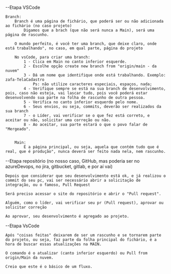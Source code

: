 --Etapa VSCode

    Branch:
        Branch é uma página de fichário, que poderá ser ou não adicionada ao fichário (no caso projeto)
            Digamos que a brach (que não será nunca a Main), será uma página de rascunho.

        O mundo perfeito, é você ter uma branch, que deixe claro, onde está trabalhando", no caso, em qual parte, página do projeto

        No vsCode, para criar uma branch:
            1 - Clica em Main no canto inferior esquerde.
            2 - Escolhe opção create new branch from "origin/main - da nuvem"
            3 - Dá um nome que identifique onde está trabalhando. Exemplo: zafa-TelaCadastro
                Ps: não utilize caracteres especiais, espaços, nada;
            4 - Verifique sempre se está na sua branch de desenvolvimento, pois, caso não esteja, vai lascar tudo, pois você poderá estar desenvolvendo sua parte na folha de rascunho de outra pessoa.
            5 - Verifica no canto inferior esquerdo pelo nome.
            6 - Seus envios, ou seja, commits, deverão ser realizados da sua branch
            7 - o Líder, vai verificar se o que fez está correto, e aceitar ou não, solicitar uma correção ou não. 
            8 - Ao aceitar, sua parte estará o que o povo falar de "Mergeado".


        Main:
            É a página principal, ou seja, aquela que contém tudo que é real, que é produção", nunca deverá ser feito nada nela, nem rascunho.

--Etapa repositório (no nosso caso, GitHub, mas poderia ser no azureDevops, no jira, gitbucket, gitlab, e por aí vai)   

    Depois que considerar que seu desenvolvimento está ok, e já realizou o commit do seu pc, vai ser necessário abrir a solicitação de integração, ou o famoso, Pull Request

    Será preciso acessar o site do repositório e abrir o "Pull request".

    Alguém, como o líder, vai verificar seu pr (Pull request), aprovar ou solicitar correção

    Ao aprovar, seu desenvolvimento é agregado ao projeto.

--Etapa VsCode

    Após "coisas feitas" deixarem de ser um rascunho e se tornarem parte do projeto, ou seja, faz parte da folha principal do fichário, é a hora de buscar essas atualizações na MAIN.

    O comando é o atualizar (canto inferior esquerdo) ou Pull from origin/Main da nuvem.

    Creio que este é o básico de um fluxo.